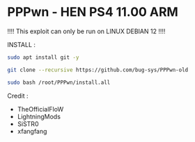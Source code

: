 # PPPwn - HEN PS4 11.00 ARM

!!!!  This exploit can only be run on LINUX DEBIAN 12  !!!!

INSTALL :
```sh
sudo apt install git -y
```
```sh
git clone --recursive https://github.com/bug-sys/PPPwn-old
```
```sh
sudo bash /root/PPPwn/install.all
```
Credit : 
- TheOfficialFloW
- LightningMods
- SiSTR0
- xfangfang
